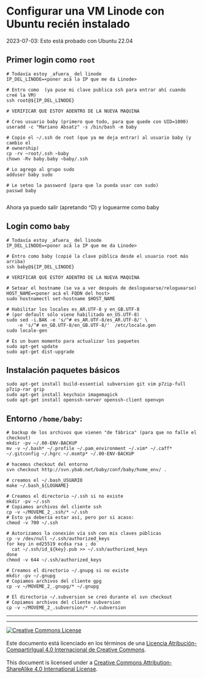 # Configurar una VM Linode con Ubuntu recién instalado

2023-07-03: Esto está probado con Ubuntu 22.04

## Primer login como `root`

```
# Todavía estoy _afuera_ del linode
IP_DEL_LINODE=<poner acá la IP que me da Linode>

# Entro como  (ya puse mi clave publica ssh para entrar ahí cuando creé la VM)
ssh root@${IP_DEL_LINODE}

# VERIFICAR QUE ESTOY ADENTRO DE LA NUEVA MAQUINA

# Creo usuario baby (primero que todo, para que quede con UID=1000)
useradd -c "Mariano Absatz" -s /bin/bash -m baby

# Copio el ~/.ssh de root (que ya me deja entrar) al usuario baby (y cambio el 
# ownership)
cp -rv ~root/.ssh ~baby
chown -Rv baby.baby ~baby/.ssh

# Lo agrego al grupo sudo
adduser baby sudo

# Le seteo la password (para que la pueda usar con sudo)
passwd baby


```
Ahora ya puedo salir (apretando ^D) y loguearme como baby

## Login como `baby`

```
# Todavía estoy _afuera_ del linode
IP_DEL_LINODE=<poner acá la IP que me da Linode>

# Entro como baby (copié la clave pública desde el usuario root más arriba)
ssh baby@${IP_DEL_LINODE}

# VERIFICAR QUE ESTOY ADENTRO DE LA NUEVA MAQUINA

# Setear el hostname (se va a ver después de desloguearse/reloguearse)
HOST_NAME=<poner acá el FQDN del host>
sudo hostnamectl set-hostname $HOST_NAME

# Habilitar los locales es_AR.UTF-8 y en_GB.UTF-8
# (por default sólo viene habilitado en_US.UTF-8)
sudo sed -i.BAK -e 's/^# es_AR.UTF-8/es_AR.UTF-8/' \
    -e 's/^# en_GB.UTF-8/en_GB.UTF-8/'  /etc/locale.gen
sudo locale-gen

# Es un buen momento para actualizar los paquetes
sudo apt-get update
sudo apt-get dist-upgrade
```

## Instalación paquetes básicos
```
sudo apt-get install build-essential subversion git vim p7zip-full p7zip-rar grip
sudo apt-get install keychain imagemagick
sudo apt-get install openssh-server openssh-client openvpn
```

## Entorno `/home/baby`:
```
# backup de los archivos que vienen "de fábrica" (para que no falle el checkout)
mkdir -pv ~/.00-ENV-BACKUP
mv -v ~/.bash* ~/.profile ~/.pam_environment ~/.vim* ~/.caff* ~/.gitconfig ~/.hgrc ~/.msmtp* ~/.00-ENV-BACKUP

# hacemos checkout del entorno
svn checkout http://svn.ybab.net/baby/conf/baby/home_env/ .

# creamos el ~/.bash_USUARIO
make ~/.bash_${LOGNAME}

# Creamos el directorio ~/.ssh si no existe
mkdir -pv ~/.ssh
# Copiamos archivos del cliente ssh 
cp -v ~/MOVEME_2_.ssh/* ~/.ssh
# Esto ya debería estar así, pero por si acaso:
chmod -v 700 ~/.ssh

# Autorizamos la conexión vía ssh con mis claves públicas
cp -v /dev/null ~/.ssh/authorized_keys
for key in ed25519 ecdsa rsa ; do
  cat ~/.ssh/id_${key}.pub >> ~/.ssh/authorized_keys
done
chmod -v 644 ~/.ssh/authorized_keys

# Creamos el directorio ~/.gnupg si no existe
mkdir -pv ~/.gnupg
# Copiamos archivos del cliente gpg 
cp -v ~/MOVEME_2_.gnupg/* ~/.gnupg

# El directorio ~/.subversion se creó durante el svn checkout
# Copiamos archivos del cliente subversion 
cp -v ~/MOVEME_2_.subversion/* ~/.subversion
```

___
<!-- LICENSE -->
___
<a rel="licencia" href="http://creativecommons.org/licenses/by-sa/4.0/deed.es">
<img alt="Creative Commons License" style="border-width:0"
src="https://i.creativecommons.org/l/by-sa/4.0/88x31.png" /></a>
<br /><br />
Este documento está licenciado en los términos de una <a rel="licencia"
href="http://creativecommons.org/licenses/by-sa/4.0/deed.es">
Licencia Atribución-CompartirIgual 4.0 Internacional de Creative Commons</a>.
<br /><br />
This document is licensed under a <a rel="license" 
href="http://creativecommons.org/licenses/by-sa/4.0/deed.en">
Creative Commons Attribution-ShareAlike 4.0 International License</a>.
<!-- END --> 
